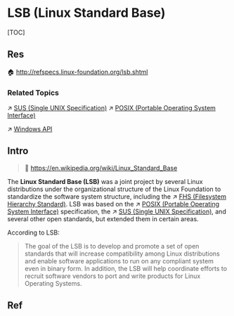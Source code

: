 # LSB (Linux Standard Base)

[TOC]



## Res
🏠 http://refspecs.linux-foundation.org/lsb.shtml


### Related Topics
↗ [SUS (Single UNIX Specification)](../../UNIX%20Family/SUS%20(Single%20UNIX%20Specification).md)
↗ [POSIX (Portable Operating System Interface)](../../../👷🏾‍♂️%20Computer%20System/Computer%20Interfaces%20&%20Hardware%20Drivers/System%20Call%20Interfaces%20(SCI)/POSIX%20(Portable%20Operating%20System%20Interface).md)

↗ [Windows API](../../../👷🏾‍♂️%20Computer%20System/Computer%20Interfaces%20&%20Hardware%20Drivers/System%20Call%20Interfaces%20(SCI)/Windows%20API.md)



## Intro
> 🔗 https://en.wikipedia.org/wiki/Linux_Standard_Base

The **Linux Standard Base (LSB)** was a joint project by several Linux distributions under the organizational structure of the Linux Foundation to standardize the software system structure, including the ↗ [FHS (Filesystem Hierarchy Standard)](FHS%20(Filesystem%20Hierarchy%20Standard).md). LSB was based on the ↗ [POSIX (Portable Operating System Interface)](../../../👷🏾‍♂️%20Computer%20System/Computer%20Interfaces%20&%20Hardware%20Drivers/System%20Call%20Interfaces%20(SCI)/POSIX%20(Portable%20Operating%20System%20Interface).md) specification, the ↗ [SUS (Single UNIX Specification)](../../UNIX%20Family/SUS%20(Single%20UNIX%20Specification).md), and several other open standards, but extended them in certain areas.

According to LSB:

> The goal of the LSB is to develop and promote a set of open standards that will increase compatibility among Linux distributions and enable software applications to run on any compliant system even in binary form. In addition, the LSB will help coordinate efforts to recruit software vendors to port and write products for Linux Operating Systems.



## Ref
